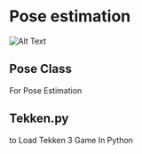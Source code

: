 # Pose estimation

![Alt Text](https://github.com/themnvrao76/Pose-To-Game/blob/main/Demo.gif)


## Pose Class
For Pose Estimation

## Tekken.py
to Load Tekken 3 Game In Python
